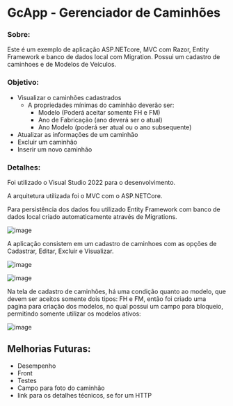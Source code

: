 # GcApp - Gerenciador de Caminhões

### Sobre:
Este é um exemplo de aplicação ASP.NETcore, MVC com Razor, Entity Framework e banco de dados local com Migration.
Possui um cadastro de caminhoes e de Modelos de Veículos.

### Objetivo:
* Visualizar o caminhões cadastrados
    - A propriedades mínimas do caminhão deverão ser:
        - Modelo (Poderá aceitar somente FH e FM)
        - Ano de Fabricação  (ano deverá ser o atual)
        - Ano Modelo (poderá ser atual ou o ano subsequente)
* Atualizar as informações de um caminhão
* Excluir um caminhão
* Inserir um novo caminhão

### Detalhes:

Foi utilizado o Visual Studio 2022 para o desenvolvimento.

A arquitetura utilizada foi o MVC com o ASP.NETCore.

Para persistência dos dados fou utilizado Entity Framework com banco de dados local criado automaticamente através de Migrations.

![image](https://user-images.githubusercontent.com/96745777/160299219-9c3cfff2-d462-4836-9405-efb50b47f32d.png)

A aplicação consistem em um cadastro de caminhoes com as opções de Cadastrar, Editar, Excluir e Visualizar.

![image](https://user-images.githubusercontent.com/96745777/160909656-7b1a879e-518e-4bbe-bcc4-4fa50d2d2fea.png)

![image](https://user-images.githubusercontent.com/96745777/160909797-26f5bbb2-c517-4044-8704-4995320f76a9.png)

Na tela de cadastro de caminhões, há uma condição quanto ao modelo, que devem ser aceitos somente dois tipos: FH e FM, então foi criado uma pagina para criação dos modelos, no qual possui um campo para bloqueio, permitindo somente utilizar os modelos ativos:

![image](https://user-images.githubusercontent.com/96745777/160702868-d5699820-2b84-4a44-a6ef-8505b7ef2d27.png)


## Melhorias Futuras:
* Desempenho
* Front
* Testes
* Campo para foto do caminhão
* link para os detalhes técnicos, se for um HTTP
